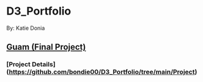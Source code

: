 # D3_Portfolio
By: Katie Donia

## [Guam (Final Project)](https://bondie00.github.io/D3_Portfolio/Project/)
### [Project Details] (https://github.com/bondie00/D3_Portfolio/tree/main/Project)



